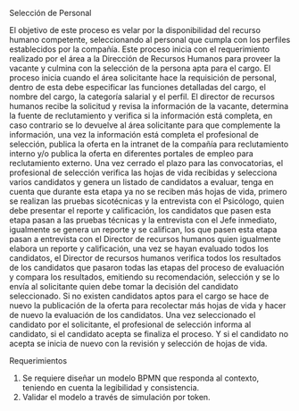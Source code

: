 Selección de Personal

El objetivo de este proceso es velar por la disponibilidad del recurso humano competente, seleccionando al personal que cumpla con los perfiles establecidos por la compañía.
Este proceso inicia con el requerimiento realizado por el área a la Dirección de Recursos Humanos para proveer la vacante y culmina con la selección de la persona apta para el cargo.
El proceso inicia cuando el área solicitante hace la requisición de personal, dentro de esta debe especificar las funciones detalladas del cargo, el nombre del cargo, la categoría salarial y el perfil. El director de recursos humanos recibe la solicitud y revisa la información de la vacante, determina la fuente de reclutamiento y verifica si la información está completa, en caso contrario se lo devuelve al área solicitante para que complemente la información, una vez la información está completa el profesional de selección, publica la oferta en la intranet de la compañía para reclutamiento interno y/o publica la oferta en diferentes portales de empleo para reclutamiento externo. Una vez cerrado el plazo para las convocatorias, el profesional de selección verifica las hojas de vida recibidas y selecciona varios candidatos y genera un listado de candidatos a evaluar, tenga en cuenta que durante esta etapa ya no se reciben más hojas de vida, primero se realizan las pruebas sicotécnicas y la entrevista con el Psicólogo, quien debe presentar el reporte y calificación, los candidatos que pasen esta etapa pasan a las pruebas técnicas y la entrevista con el Jefe inmediato, igualmente se genera un reporte y se califican, los que pasen esta etapa pasan a entrevista con el Director de recursos humanos quien igualmente elabora un reporte y calificación, una vez se hayan evaluado todos los candidatos, el Director de recursos humanos verifica todos los resultados de los candidatos que pasaron todas las etapas del proceso de evaluación y compara los resultados, emitiendo su recomendación, selección y se lo envía al solicitante quien debe tomar la decisión del candidato seleccionado. Si no existen candidatos aptos para el cargo se hace de nuevo la publicación de la oferta para recolectar más hojas de vida y hacer de nuevo la evaluación de los candidatos. Una vez seleccionado el candidato por el solicitante, el profesional de selección informa al candidato, si el candidato acepta se finaliza el proceso. Y si el candidato no acepta se inicia de nuevo con la revisión y selección de hojas de vida.

Requerimientos

1. Se requiere diseñar un modelo BPMN que responda al contexto, teniendo en cuenta la legibilidad y consistencia.
2. Validar el modelo a través de simulación por token.
